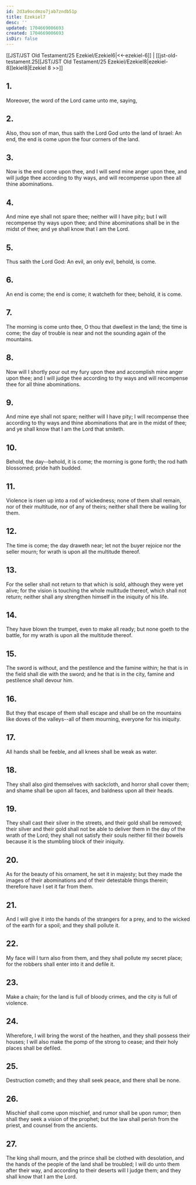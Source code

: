 ```yaml
---
id: 2d3a9ocdmzo7jab7zndb51p
title: Ezekiel7
desc: ''
updated: 1704669006693
created: 1704669006693
isDir: false
---
```

[[JST/JST Old Testament/25 Ezekiel/Ezekiel6|<<-ezekiel-6]] | [[jst-old-testament.25[[JST/JST Old Testament/25 Ezekiel/Ezekiel8|ezekiel-8]]ekiel8|Ezekiel 8 >>]]
## 1.
Moreover, the word of the Lord came unto me, saying,
## 2.
Also, thou son of man, thus saith the Lord God unto the land of Israel: An end, the end is come upon the four corners of the land.
## 3.
Now is the end come upon thee, and I will send mine anger upon thee, and will judge thee according to thy ways, and will recompense upon thee all thine abominations.
## 4.
And mine eye shall not spare thee; neither will I have pity; but I will recompense thy ways upon thee; and thine abominations shall be in the midst of thee; and ye shall know that I am the Lord.
## 5.
Thus saith the Lord God: An evil, an only evil, behold, is come.
## 6.
An end is come; the end is come; it watcheth for thee; behold, it is come.
## 7.
The morning is come unto thee, O thou that dwellest in the land; the time is come; the day of trouble is near and not the sounding again of the mountains.
## 8.
Now will I shortly pour out my fury upon thee and accomplish mine anger upon thee; and I will judge thee according to thy ways and will recompense thee for all thine abominations.
## 9.
And mine eye shall not spare; neither will I have pity; I will recompense thee according to thy ways and thine abominations that are in the midst of thee; and ye shall know that I am the Lord that smiteth.
## 10.
Behold, the day\--behold, it is come; the morning is gone forth; the rod hath blossomed; pride hath budded.
## 11.
Violence is risen up into a rod of wickedness; none of them shall remain, nor of their multitude, nor of any of theirs; neither shall there be wailing for them.
## 12.
The time is come; the day draweth near; let not the buyer rejoice nor the seller mourn; for wrath is upon all the multitude thereof.
## 13.
For the seller shall not return to that which is sold, although they were yet alive; for the vision is touching the whole multitude thereof, which shall not return; neither shall any strengthen himself in the iniquity of his life.
## 14.
They have blown the trumpet, even to make all ready; but none goeth to the battle, for my wrath is upon all the multitude thereof.
## 15.
The sword is without, and the pestilence and the famine within; he that is in the field shall die with the sword; and he that is in the city, famine and pestilence shall devour him.
## 16.
But they that escape of them shall escape and shall be on the mountains like doves of the valleys\--all of them mourning, everyone for his iniquity.
## 17.
All hands shall be feeble, and all knees shall be weak as water.
## 18.
They shall also gird themselves with sackcloth, and horror shall cover them; and shame shall be upon all faces, and baldness upon all their heads.
## 19.
They shall cast their silver in the streets, and their gold shall be removed; their silver and their gold shall not be able to deliver them in the day of the wrath of the Lord; they shall not satisfy their souls neither fill their bowels because it is the stumbling block of their iniquity.
## 20.
As for the beauty of his ornament, he set it in majesty; but they made the images of their abominations and of their detestable things therein; therefore have I set it far from them.
## 21.
And I will give it into the hands of the strangers for a prey, and to the wicked of the earth for a spoil; and they shall pollute it.
## 22.
My face will I turn also from them, and they shall pollute my secret place; for the robbers shall enter into it and defile it.
## 23.
Make a chain; for the land is full of bloody crimes, and the city is full of violence.
## 24.
Wherefore, I will bring the worst of the heathen, and they shall possess their houses; I will also make the pomp of the strong to cease; and their holy places shall be defiled.
## 25.
Destruction cometh; and they shall seek peace, and there shall be none.
## 26.
Mischief shall come upon mischief, and rumor shall be upon rumor; then shall they seek a vision of the prophet; but the law shall perish from the priest, and counsel from the ancients.
## 27.
The king shall mourn, and the prince shall be clothed with desolation, and the hands of the people of the land shall be troubled; I will do unto them after their way, and according to their deserts will I judge them; and they shall know that I am the Lord.

